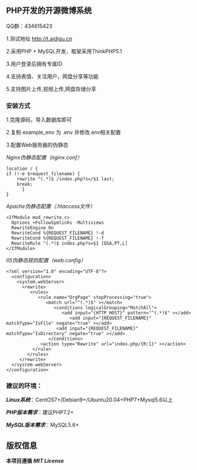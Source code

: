 ## **PHP开发的开源微博系统**

QQ群：434615423

1.测试地址 http://t.aidigu.cn

2.采用PHP + MySQL开发，框架采用ThinkPHP5.1

3.用户登录后拥有专属ID

4.支持表情、关注用户，网盘分享等功能

5.支持图片上传,视频上传,网盘存储分享

### **安装方式**

1.克隆源码，导入数据库即可

2.复制 example_env 为 .env 并修改.env相关配置

3.配置Web服务器的伪静态  

*Nginx伪静态配置（nginx.conf）*  

    location / {
    if (!-e $request_filename) {
        rewrite ^(.*)$ /index.php?s=/$1 last;
        break;
          }
    }

*Apache伪静态配置（.htaccess文件）*

    <IfModule mod_rewrite.c>
      Options +FollowSymlinks -Multiviews
      RewriteEngine On
      RewriteCond %{REQUEST_FILENAME} !-d
      RewriteCond %{REQUEST_FILENAME} !-f
      RewriteRule ^(.*)$ index.php?s=$1 [QSA,PT,L]
    </IfModule>

*IIS伪静态规则配置（web.config）*

    <?xml version="1.0" encoding="UTF-8"?>
      <configuration>
        <system.webServer>
          <rewrite>
             <rules>
                <rule name="OrgPage" stopProcessing="true">
                   <match url="^(.*)$" ></match>
                      <conditions logicalGrouping="MatchAll">
                         <add input="{HTTP_HOST}" pattern="^(.*)$" ></add>
                            <add input="{REQUEST_FILENAME}" matchType="IsFile" negate="true" ></add>
                       <add input="{REQUEST_FILENAME}" matchType="IsDirectory" negate="true" ></add>
                    </conditions>
                 <action type="Rewrite" url="index.php/{R:1}" ></action>
              </rule>
            </rules>
         </rewrite>
      </system.webServer>
    </configuration>
    
### **建议的环境：**

***Linux系统***：CentOS7+/Debian9+/Ubuntu20.04+PHP7+Mysql5.6以上  

***PHP版本需求***：建议PHP7.2+  

***MySQL版本需求***：MySQL5.6+

## 版权信息

**本项目遵循** ***MIT License***
